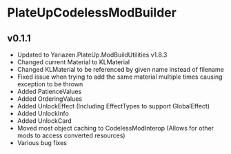 # PlateUpCodelessModBuilder

## v0.1.1

* Updated to Yariazen.PlateUp.ModBuildUtilities v1.8.3
* Changed current Material to KLMaterial
* Changed KLMaterial to be referenced by given name instead of filename
* Fixed issue when trying to add the same material multiple times causing exception to be thrown
* Added PatienceValues
* Added OrderingValues
* Added UnlockEffect (Including EffectTypes to support GlobalEffect)
* Added UnlockInfo
* Added UnlockCard
* Moved most object caching to CodelessModInterop (Allows for other mods to access converted resources)
* Various bug fixes
